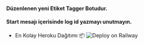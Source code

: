 #### Düzenlenen yeni Etiket Tagger Botudur. 
#### Start mesajı içerisinde log id yazmayı unutmayın. 

- En Kolay Heroku Dağıtımı 📦
![Deploy on Railway](https://railway.app/new/template/2PcKLy?referralCode=tNhbUS)
